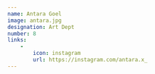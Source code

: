 ```yaml
---
name: Antara Goel
image: antara.jpg
designation: Art Dept
number: 8
links:
    -
        icon: instagram
        url: https://instagram.com/antara.x_
---
```

